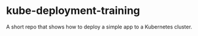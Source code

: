 # kube-deployment-training
A short repo that shows how to deploy a simple app to a Kubernetes cluster.
